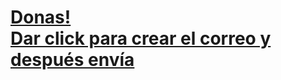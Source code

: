 <h1><a href="mailto:Luis.Hernandez@hcl.com;Amanda.Becerra@hcl.com;franciscoivan.r@hcl.com;rodrigo.m@hcl.com;beatriz.c@hcl.com;Vanessa.Jaramillo@hcl.com;luis.arenasgonzalez@hcl.com;jesus.ruiz@hcl.com;Luis.Toscano@hcl.com;Claudio.Coronado@hcl.com;Ivan.Cordova@hcl.com;ruben.c@hcl.com;Abdiel.Garduno@hcl.com?subject=Invito%20Donas&body=Hola,%20Quiero%20regalarles%20donas.">
  Donas!<br/> Dar click para crear el correo y después envía
</a></h1>
